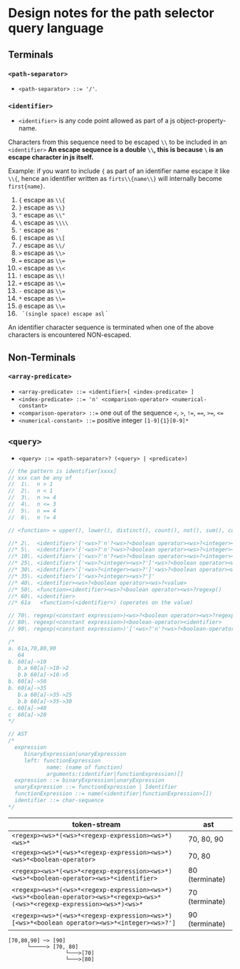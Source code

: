 # Design notes for the path selector query language

## Terminals

### `<path-separator>`

- `<path-separator> ::= '/'`.

### `<identifier>`

- `<identifier>` is any code point allowed as part of a js object-property-name.

Characters from this sequence need to be escaped `\\` to be included in an `<identifier>` **An escape sequence is a double `\\`, this is because `\` is an escape character in js itself.**

Example: if you want to include `{` as part of an identifier name escape it like `\\{`, hence an identifier written as `firts\\{name\\}` will internally become `first{name}`.

1. `{` escape as `\\{`
2. `}` escape as `\\}`
3. `"` escape as `\\"`
4. `\` escape as `\\\\`
5. `'` escape as `'`
6. `[` escape as `\\[`
7. `/` escape as `\\/`
8. `>` escape as `\\>`
9. `=` escape as `\\=`
10. `<` escape as `\\<`
11. `!` escape as `\\!`
12. `+` escape as `\\=`
13. `-` escape as `\\=`
14. `*` escape as `\\=`
15. `@` escape as `\\=`
16. `` `(single space) escape as``\ `

An identifier character sequence is terminated when one of the above characters is encountered NON-escaped.

## Non-Terminals

### `<array-predicate>`

- `<array-predicate> ::= <identifier>[ <index-predicate> ]`
- `<index-predicate> ::= 'n' <comparison-operator> <numerical-constant>`
- `<comparison-operator> ::=` one out of the sequence `<`, `>`, `!=`, `==`, `>=`, `<=`
- `<numerical-constant> ::=` positive integer `[1-9]{1}[0-9]*`

## `<query>`

- `<query> ::= <path-separator>? (<query> | <predicate>)`

```javascript
// the pattern is identifier[xxxx]
// xxx can be any of
//  1\.  n > 1
//  2\.  n < 1
//  3\.  n >= 4
//  4\.  n <= 3
//  5\.  n == 4
//  6\.  n != 4

// <function> = upper(), lower(), distinct(), count(), not(), sum(), concat()

//* 2\.  <identifier>'['<ws>?'n'?<ws>?<boolean operator><ws>?<integer><ws>?']<ws>?<boolean operator><ws>?<regexp>'
//* 5\.  <identifier>'['<ws>?'n'?<ws>?<boolean operator><ws>?<integer><ws>?']<ws>?<boolean operator><ws>?<value>'
//* 10\. <identifier>'['<ws>?'n'?<ws>?<boolean operator><ws>?<integer><ws>?']'
//* 25\. <identifier>'['<ws>?<integer><ws>?']'<ws>?<boolean operator><ws>?<regexp>
//* 30\. <identifier>'['<ws>?<integer><ws>?']'<ws>?<boolean operator><ws>?<value>
//* 35\. <identifier>'['<ws>?<integer><ws>?']'
//* 40\. <identifier><ws>?<boolean operator><ws>?<value>
//* 50\. <function><identifier><ws>?<boolean operator><ws>?regexp()
//* 60\. <identifier>
//* 61a   <function>(<identifier>) (operates on the value)

// 70\. regexp(<constant expression>)<ws>?<boolean operator><ws>?regexp()
// 80\. regexp(<constant expression>)<boolean-operator><identifier>
// 90\. regexp(<constant expression>)'['<ws>?'n'?<ws>?<boolean-operator><ws>?<integer><ws>?']' (only if the regexp selects a an array node)

/*
a. 61a,70,80,90
   64
b. 60[a]->10
   b.a 60[a]->10->2
   b.b 60[a]->10->5
b. 60[a]->50
b. 60[a]->35
   b.a 60[a]->35->25
   b.b 60[a]->35->30
c. 60[a]->40
c  60[a]->20
*/

// AST
/*
  expression
     binaryExpression|unaryExpression
     left: functionExpression
            name: (name of function)
            arguments:(identifier|functionExpression)[]
  expression ::= binaryExpression|unaryExpression
  unaryExpression ::= functionExpression | Identifier
  functionExpression ::= name(<identifier|functionExpression>[])
  identifier ::= char-sequence 
*/
```

token-stream                                                                                                                | ast
--------------------------------------------------------------------------------------------------------------------------- | ---------------
`<regexp><ws>*(<ws>*<regexp-expression><ws>*)<ws>*`                                                                         | 70, 80, 90
`<regexp><ws>*(<ws>*<regexp-expression><ws>*)<ws>*<boolean-operator>`                                                       | 70, 80
`<regexp><ws>*(<ws>*<regexp-expression><ws>*)<ws>*<boolean-operator><ws>*<identifier>`                                      | 80 (terminate)
`<regexp><ws>*(<ws>*<regexp-expression><ws>*)<ws>*<boolean-operator><ws>*<regexp><ws>*(<ws>*<regexp-expression><ws>*)<ws>*` | 70 (terminate)
`<regexp><ws>*(<ws>*<regexp-expression><ws>*)[<ws>*<boolean operator><ws>*<integer><ws>?']`                                 | 90 (terminate)

```graph
[70,80,90] ─> [90]
      └─────> [70, 80]
                  └───>[70]
                  └───>[80]
```
